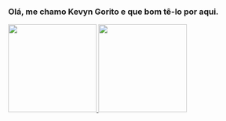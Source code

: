  ### Olá, me chamo Kevyn Gorito e que bom tê-lo por aqui.
 
 <div>
  <a href="https://github.com/kevyngorito">
  <img height="180em" src="https://github-readme-stats.vercel.app/api?username=kevyngorito&show_icons=true&theme=dracula&include_all_commits=true&count_private=true"/>
  <img height="180em" src="https://github-readme-stats.vercel.app/api/top-langs/?username=kevyngorito&layout=compact&langs_count=7&theme=dracula"/>
</div>

##
